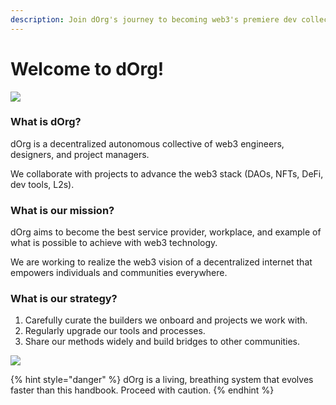 ```yaml
---
description: Join dOrg's journey to becoming web3's premiere dev collective.
---
```


# Welcome to dOrg!

![](https://i.gifer.com/3t5T.gif)

### What is dOrg?

dOrg is a decentralized autonomous collective of web3 engineers, designers, and project managers.

We collaborate with projects to advance the web3 stack \(DAOs, NFTs, DeFi, dev tools, L2s\).

### What is our mission?

dOrg aims to become the best service provider, workplace, and example of what is possible to achieve with web3 technology.

We are working to realize the web3 vision of a decentralized internet that empowers individuals and communities everywhere.

### What is our strategy?

1. Carefully curate the builders we onboard and projects we work with.
2. Regularly upgrade our tools and processes.
3. Share our methods widely and build bridges to other communities.

![](https://miro.medium.com/max/1000/1*5WIVZ1eZQ8G2ITihkYI2SQ.gif)

{% hint style="danger" %}
dOrg is a living, breathing system that evolves faster than this handbook. Proceed with caution.
{% endhint %}

